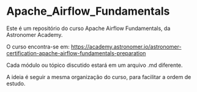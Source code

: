 # Apache_Airflow_Fundamentals

Este é um repositório do curso Apache Airflow Fundamentals, da Astronomer Academy.

O curso encontra-se em: https://academy.astronomer.io/astronomer-certification-apache-airflow-fundamentals-preparation

Cada módulo ou tópico discutido estará em um arquivo .md diferente.

A ideia é seguir a mesma organização do curso, para facilitar a ordem de estudo.
